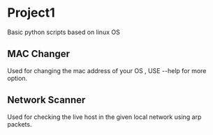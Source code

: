 # Project1

Basic python scripts based on linux OS 

## MAC Changer 
Used for changing the mac address of your OS , USE --help for more option.

## Network Scanner 
Used for checking the live host in the given local network using arp packets. 
